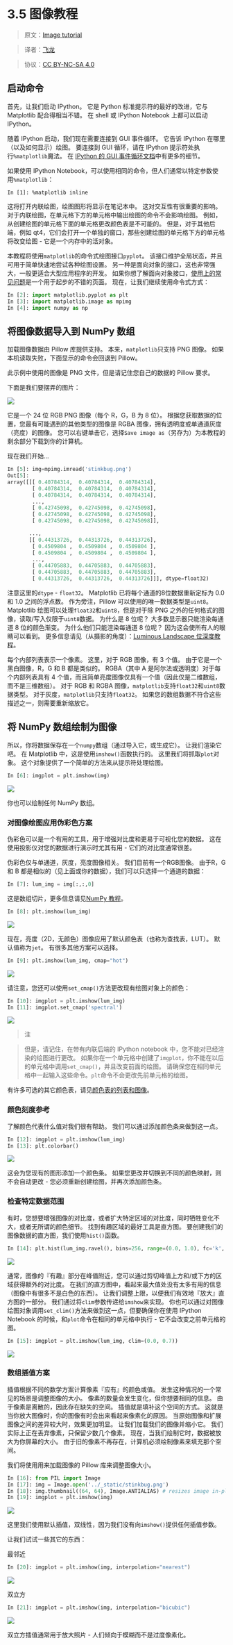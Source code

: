 # 3.5 图像教程

> 原文：[Image tutorial](http://matplotlib.org/users/image_tutorial.html)

> 译者：[飞龙](https://github.com/)

> 协议：[CC BY-NC-SA 4.0](http://creativecommons.org/licenses/by-nc-sa/4.0/)

## 启动命令

首先，让我们启动 IPython。 它是 Python 标准提示符的最好的改进，它与 Matplotlib 配合得相当不错。 在 shell 或 IPython Notebook 上都可以启动 IPython。

随着 IPython 启动，我们现在需要连接到 GUI 事件循环。 它告诉 IPython 在哪里（以及如何显示）绘图。 要连接到 GUI 循环，请在 IPython 提示符处执行`%matplotlib`魔法。 在 [IPython 的 GUI 事件循环文档](http://ipython.org/ipython-doc/2/interactive/reference.html#gui-event-loop-support)中有更多的细节。

如果使用 IPython Notebook，可以使用相同的命令，但人们通常以特定参数使用`%matplotlib`：

```
In [1]: %matplotlib inline
```

这将打开内联绘图，绘图图形将显示在笔记本中。 这对交互性有很重要的影响。 对于内联绘图，在单元格下方的单元格中输出绘图的命令不会影响绘图。 例如，从创建绘图的单元格下面的单元格更改颜色表是不可能的。 但是，对于其他后端，例如 qt4，它们会打开一个单独的窗口，那些创建绘图的单元格下方的单元格将改变绘图 - 它是一个内存中的活对象。

本教程将使用`matplotlib`的命令式绘图接口`pyplot`。 该接口维护全局状态，并且可用于简单快速地尝试各种绘图设置。 另一种是面向对象的接口，这也非常强大，一般更适合大型应用程序的开发。 如果你想了解面向对象接口，[使用上的常见问题](http://matplotlib.org/faq/usage_faq.html)是一个用于起步的不错的页面。 现在，让我们继续使用命令式方式：

```py
In [2]: import matplotlib.pyplot as plt
In [3]: import matplotlib.image as mpimg
In [4]: import numpy as np
```

## 将图像数据导入到 NumPy 数组

加载图像数据由 Pillow 库提供支持。 本来，`matplotlib`只支持 PNG 图像。 如果本机读取失败，下面显示的命令会回退到 Pillow。

此示例中使用的图像是 PNG 文件，但是请记住您自己的数据的 Pillow 要求。

下面是我们要摆弄的图片：

![](http://matplotlib.org/_images/stinkbug.png)

它是一个 24 位 RGB PNG 图像（每个 R，G，B 为 8 位）。 根据您获取数据的位置，您最有可能遇到的其他类型的图像是 RGBA 图像，拥有透明度或单通道灰度（亮度）的图像。 您可以右键单击它，选择`Save image as`（另存为）为本教程的剩余部分下载到你的计算机。

现在我们开始...

```py
In [5]: img=mpimg.imread('stinkbug.png')
Out[5]:
array([[[ 0.40784314,  0.40784314,  0.40784314],
        [ 0.40784314,  0.40784314,  0.40784314],
        [ 0.40784314,  0.40784314,  0.40784314],
        ...,
        [ 0.42745098,  0.42745098,  0.42745098],
        [ 0.42745098,  0.42745098,  0.42745098],
        [ 0.42745098,  0.42745098,  0.42745098]],

       ...,
       [[ 0.44313726,  0.44313726,  0.44313726],
        [ 0.4509804 ,  0.4509804 ,  0.4509804 ],
        [ 0.4509804 ,  0.4509804 ,  0.4509804 ],
        ...,
        [ 0.44705883,  0.44705883,  0.44705883],
        [ 0.44705883,  0.44705883,  0.44705883],
        [ 0.44313726,  0.44313726,  0.44313726]]], dtype=float32)
```

注意这里的`dtype` - `float32`。 Matplotlib 已将每个通道的8位数据重新定标为 0.0 和 1.0 之间的浮点数。 作为旁注，Pillow 可以使用的唯一数据类型是`uint8`。 Matplotlib 绘图可以处理`float32`和`uint8`，但是对于除 PNG 之外的任何格式的图像，读取/写入仅限于`uint8`数据。 为什么是 8 位呢？ 大多数显示器只能渲染每通道 8 位的颜色渐变。 为什么他们只能渲染每通道 8 位呢？ 因为这会使所有人的眼睛可以看到。 更多信息请见（从摄影的角度）：[Luminous Landscape 位深度教程](http://www.luminous-landscape.com/tutorials/bit-depth.shtml)。

每个内部列表表示一个像素。 这里，对于 RGB 图像，有 3 个值。 由于它是一个黑白图像，R，G 和 B 都是类似的。 RGBA（其中 A 是阿尔法或透明度）对于每个内部列表具有 4 个值，而且简单亮度图像仅具有一个值（因此仅是二维数组，而不是三维数组）。 对于 RGB 和 RGBA 图像，`matplotlib`支持`float32`和`uint8`数据类型。 对于灰度，`matplotlib`只支持`float32`。 如果您的数组数据不符合这些描述之一，则需要重新缩放它。

## 将 NumPy 数组绘制为图像

所以，你将数据保存在一个`numpy`数组（通过导入它，或生成它）。 让我们渲染它吧。 在 Matplotlib 中，这是使用`imshow()`函数执行的。 这里我们将抓取`plot`对象。 这个对象提供了一个简单的方法来从提示符处理绘图。

```py
In [6]: imgplot = plt.imshow(img)
```

![](http://matplotlib.org/_images/image_tutorial-1.png)

你也可以绘制任何 NumPy 数组。

### 对图像绘图应用伪彩色方案

伪彩色可以是一个有用的工具，用于增强对比度和更易于可视化您的数据。 这在使用投影仪对您的数据进行演示时尤其有用 - 它们的对比度通常很差。

伪彩色仅与单通道，灰度，亮度图像相关。 我们目前有一个RGB图像。 由于R，G 和 B 都是相似的（见上面或你的数据），我们可以只选择一个通道的数据：

```py
In [7]: lum_img = img[:,:,0]
```

这是数组切片，更多信息请见[NumPy 教程](http://www.scipy.org/Tentative_NumPy_Tutorial)。

```py
In [8]: plt.imshow(lum_img)
```

![](http://matplotlib.org/_images/image_tutorial-2.png)

现在，亮度（2D，无颜色）图像应用了默认颜色表（也称为查找表，LUT）。 默认值称为`jet`。 有很多其他方案可以选择。

```py
In [9]: plt.imshow(lum_img, cmap="hot")
```

![](http://matplotlib.org/_images/image_tutorial-3.png)


请注意，您还可以使用`set_cmap()`方法更改现有绘图对象上的颜色：

```py
In [10]: imgplot = plt.imshow(lum_img)
In [11]: imgplot.set_cmap('spectral')
```

![](http://matplotlib.org/_images/image_tutorial-4.png)

> 注

> 但是，请记住，在带有内联后端的 IPython notebook 中，您不能对已经渲染的绘图进行更改。 如果你在一个单元格中创建了`imgplot`，你不能在以后的单元格中调用`set_cmap()`，并且改变前面的绘图。 请确保您在相同单元格中一起输入这些命令。`plt`命令不会更改先前单元格的绘图。

有许多可选的其它颜色表，请见[颜色表的列表和图像](http://matplotlib.org/examples/color/colormaps_reference.html)。

### 颜色刻度参考

了解颜色代表什么值对我们很有帮助。 我们可以通过添加颜色条来做到这一点。

```py
In [12]: imgplot = plt.imshow(lum_img)
In [13]: plt.colorbar()
```

![](http://matplotlib.org/_images/image_tutorial-5.png)

这会为您现有的图形添加一个颜色条。 如果您更改并切换到不同的颜色映射，则不会自动更改 - 您必须重新创建绘图，并再次添加颜色条。

### 检查特定数据范围

有时，您想要增强图像的对比度，或者扩大特定区域的对比度，同时牺牲变化不大，或者无所谓的颜色细节。 找到有趣区域的最好工具是直方图。 要创建我们的图像数据的直方图，我们使用`hist()`函数。

```py
In [14]: plt.hist(lum_img.ravel(), bins=256, range=(0.0, 1.0), fc='k', ec='k')
```

![](http://matplotlib.org/_images/image_tutorial-6.png)

通常，图像的『有趣』部分在峰值附近，您可以通过剪切峰值上方和/或下方的区域获得额外的对比度。 在我们的直方图中，看起来最大值处没有太多有用的信息（图像中有很多不是白色的东西）。 让我们调整上限，以便我们有效地『放大』直方图的一部分。 我们通过将`clim`参数传递给`imshow`来实现。 你也可以通过对图像绘图对象调用`set_clim()`方法来做到这一点，但要确保你在使用 IPython Notebook 的时候，和`plot`命令在相同的单元格中执行 - 它不会改变之前单元格的图。

```py
In [15]: imgplot = plt.imshow(lum_img, clim=(0.0, 0.7))
```

![](http://matplotlib.org/_images/image_tutorial-7.png)

### 数组插值方案

插值根据不同的数学方案计算像素『应有』的颜色或值。 发生这种情况的一个常见的场景是调整图像的大小。 像素的数量会发生变化，但你想要相同的信息。 由于像素是离散的，因此存在缺失的空间。 插值就是填补这个空间的方式。 这就是当你放大图像时，你的图像有时会出来看起来像素化的原因。 当原始图像和扩展图像之间的差异较大时，效果更加明显。 让我们加载我们的图像并缩小它。 我们实际上正在丢弃像素，只保留少数几个像素。 现在，当我们绘制它时，数据被放大为你屏幕的大小。 由于旧的像素不再存在，计算机必须绘制像素来填充那个空间。

我们将使用用来加载图像的 Pillow 库来调整图像大小。

```py
In [16]: from PIL import Image
In [17]: img = Image.open('../_static/stinkbug.png')
In [18]: img.thumbnail((64, 64), Image.ANTIALIAS) # resizes image in-place
In [19]: imgplot = plt.imshow(img)
```

![](http://matplotlib.org/_images/image_tutorial-8.png)

这里我们使用默认插值，双线性，因为我们没有向`imshow()`提供任何插值参数。

让我们试试一些其它的东西：

最邻近

```py
In [20]: imgplot = plt.imshow(img, interpolation="nearest")
```

![](http://matplotlib.org/_images/image_tutorial-9.png)

双立方

```py
In [21]: imgplot = plt.imshow(img, interpolation="bicubic")
```

![](http://matplotlib.org/_images/image_tutorial-10.png)

双立方插值通常用于放大照片 - 人们倾向于模糊而不是过度像素化。
